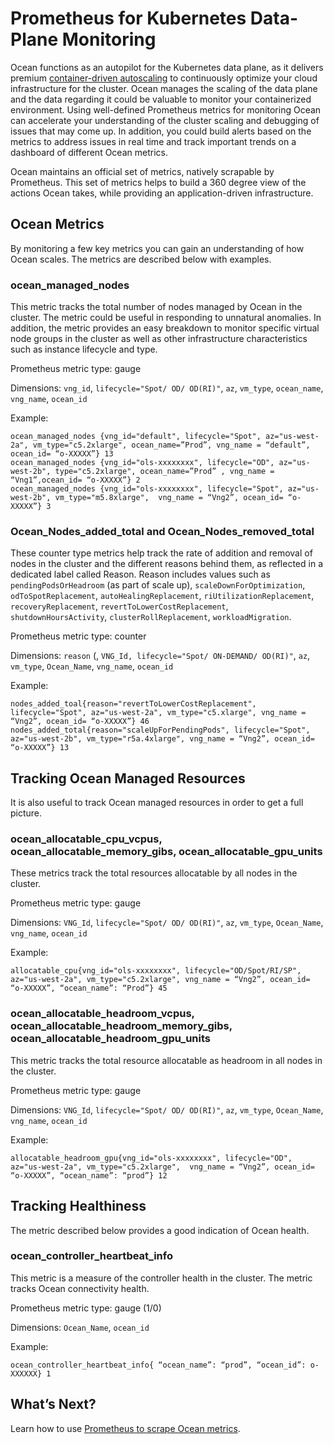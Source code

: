 # Prometheus for Kubernetes Data-Plane Monitoring

Ocean functions as an autopilot for the Kubernetes data plane, as it delivers premium [container-driven autoscaling](https://spot.io/blog/ocean-explained-container-driven-autoscaling-with-kubernetes/) to continuously optimize your cloud infrastructure for the cluster. Ocean manages the scaling of the data plane and the data regarding it could be valuable to monitor your containerized environment. Using well-defined Prometheus metrics for monitoring Ocean can accelerate your understanding of the cluster scaling and debugging of issues that may come up. In addition, you could build alerts based on the metrics to address issues in real time and track important trends on a dashboard of different Ocean metrics.

Ocean maintains an official set of metrics, natively scrapable by Prometheus. This set of metrics helps to build a 360 degree view of the actions Ocean takes, while providing an application-driven infrastructure.

## Ocean Metrics

By monitoring a few key metrics you can gain an understanding of how Ocean scales. The metrics are described below with examples.

### ocean_managed_nodes

This metric tracks the total number of nodes managed by Ocean in the cluster. The metric could be useful in responding to unnatural anomalies. In addition, the metric provides an easy breakdown to monitor specific virtual node groups in the cluster as well as other infrastructure characteristics such as instance lifecycle and type.

Prometheus metric type: gauge

Dimensions:
`vng_id`, `lifecycle="Spot/ OD/ OD(RI)"`, `az`, `vm_type`, `ocean_name`, `vng_name`, `ocean_id`

Example:

```
ocean_managed_nodes {vng_id="default", lifecycle="Spot", az="us-west-2a", vm_type="c5.2xlarge", ocean_name=”Prod”, vng_name = “default”, ocean_id= “o-XXXXX”} 13
ocean_managed_nodes {vng_id="ols-xxxxxxxx", lifecycle="OD", az="us-west-2b", type="c5.2xlarge", ocean_name=”Prod” , vng_name = “Vng1”,ocean_id= “o-XXXXX”} 2
ocean_managed_nodes {vng_id="ols-xxxxxxxx", lifecycle="Spot", az="us-west-2b", vm_type="m5.8xlarge",  vng_name = “Vng2”, ocean_id= “o-XXXXX”} 3
```

### Ocean_Nodes_added_total and Ocean_Nodes_removed_total

These counter type metrics help track the rate of addition and removal of nodes in the cluster and the different reasons behind them, as reflected in a dedicated label called Reason.  Reason includes values such as `pendingPodsOrHeadroom` (as part of scale up), `scaleDownForOptimization`, `odToSpotReplacement`, `autoHealingReplacement`, `riUtilizationReplacement`, `recoveryReplacement`, `revertToLowerCostReplacement`, `shutdownHoursActivity`, `clusterRollReplacement`, `workloadMigration`.

Prometheus metric type: counter

Dimensions: `reason` (, `VNG_Id, lifecycle="Spot/ ON-DEMAND/ OD(RI)"`, `az`, `vm_type`, `Ocean_Name`, `vng_name`, `ocean_id`

Example:
```
nodes_added_toal{reason="revertToLowerCostReplacement", lifecycle="Spot", az="us-west-2a", vm_type="c5.xlarge", vng_name = “Vng2”, ocean_id= “o-XXXXX”} 46
nodes_added_total{reason="scaleUpForPendingPods", lifecycle="Spot", az="us-west-2b", vm_type="r5a.4xlarge", vng_name = “Vng2”, ocean_id= “o-XXXXX”} 13
```

## Tracking Ocean Managed Resources

It is also useful to track Ocean managed resources in order to get a full picture.

### ocean_allocatable_cpu_vcpus, ocean_allocatable_memory_gibs, ocean_allocatable_gpu_units

These metrics track the total resources allocatable by all nodes in the cluster.

Prometheus metric type: gauge

Dimensions: `VNG_Id`, `lifecycle="Spot/ OD/ OD(RI)"`, `az`, `vm_type`, `Ocean_Name`, `vng_name`, `ocean_id`

Example:
```
allocatable_cpu{vng_id="ols-xxxxxxxx", lifecycle="OD/Spot/RI/SP", az="us-west-2a", vm_type="c5.2xlarge", vng_name = “Vng2”, ocean_id= “o-XXXXX”, “ocean_name”: “Prod”} 45
```

### ocean_allocatable_headroom_vcpus, ocean_allocatable_headroom_memory_gibs, ocean_allocatable_headroom_gpu_units

This metric tracks the total resource allocatable as headroom in all nodes in the cluster.

Prometheus metric type: gauge

Dimensions: `VNG_Id`, `lifecycle="Spot/ OD/ OD(RI)"`, `az`, `vm_type`, `Ocean_Name`, `vng_name`, `ocean_id`

Example:
```
allocatable_headroom_gpu{vng_id="ols-xxxxxxxx", lifecycle="OD", az="us-west-2a", vm_type="c5.2xlarge",  vng_name = “Vng2”, ocean_id= “o-XXXXX”, “ocean_name”: “prod”} 12
```

## Tracking Healthiness

The metric described below provides a good indication of Ocean health.           

### ocean_controller_heartbeat_info

This metric is a measure of the controller health in the cluster. The metric tracks Ocean connectivity health.

Prometheus metric type: gauge (1/0)

Dimensions:  `Ocean_Name`, `ocean_id`

Example:
```
ocean_controller_heartbeat_info{ “ocean_name”: “prod”, “ocean_id”: o-XXXXXX} 1
```

## What’s Next?

Learn how to use [Prometheus to scrape Ocean metrics](ocean/tools-and-integrations/prometheus/scrape).
